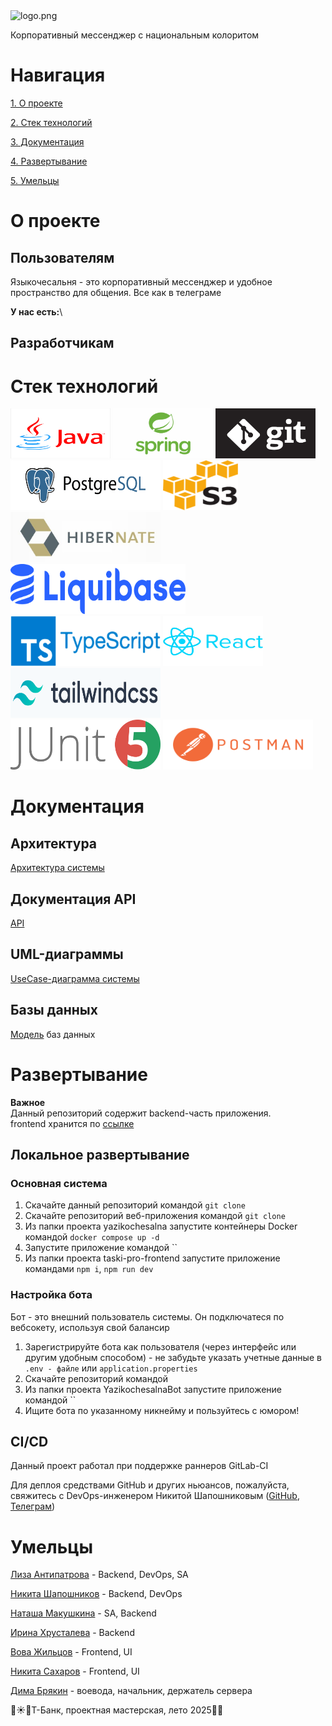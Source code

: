 <img alt="logo.png" height="200" src="" width="200" float="middle"/>

Корпоративный мессенджер с национальным колоритом

# Навигация

[1. О проекте](#description)

[2. Стек технологий](#stack)

[3. Документация](#docs)

[4. Развертывание](#deploy)

[5. Умельцы](#team)

<a name="description"/>

# О проекте

## Пользователям

Языкочесальня - это корпоративный мессенджер и удобное пространство для общения. Все как в телеграме

**У нас есть:**\

## Разработчикам



<a name="stack"/>

# Стек технологий

<img alt="java.jpg" height="80" src="https://github.com/ivakovv/Taski.pro-Back-End/blob/main/docs/pics%2Fjava.jpg" width="160"/>
<img alt="spring.jpg" height="80" src="https://github.com/ivakovv/Taski.pro-Back-End/blob/main/docs/pics%2Fspring.jpg" width="160"/>
<img alt="git.png" height="80" src="https://github.com/ivakovv/Taski.pro-Back-End/blob/main/docs/pics%2Fgit.png" width="160"/><br>
<img alt="postgresql.png" height="80" src="https://github.com/ivakovv/Taski.pro-Back-End/blob/main/docs/pics%2Fpostgresql.png" width="240"/>
<img alt="s3.png" height="80" src="https://github.com/ivakovv/Taski.pro-Back-End/blob/main/docs/pics%2Fs3.png" width="120"/>
<img alt="hibernate.jpg" height="80" src="https://github.com/ivakovv/Taski.pro-Back-End/blob/main/docs/pics%2Fhibernate.jpg" width="240"/>
<img alt="liquibase.png" height="80" src="https://github.com/ivakovv/Taski.pro-Back-End/blob/main/docs/pics%2Fliquibase.png" width="280"/><br>
<img alt="typescript.png" height="80" src="https://github.com/ivakovv/Taski.pro-Back-End/blob/main/docs/pics%2Ftypescript.png" width="240"/>
<img alt="react.png" height="80" src="https://github.com/ivakovv/Taski.pro-Back-End/blob/main/docs/pics%2Freact.png" width="160"/>
<img alt="tailwind.png" height="80" src="https://github.com/ivakovv/Taski.pro-Back-End/blob/main/docs/pics%2Ftailwind.png" width="240"/><br>
<img alt="JUnit_5.png" height="80" src="https://github.com/ivakovv/Taski.pro-Back-End/blob/main/docs/pics%2FJUnit_5.png" width="240"/>
<img alt="postman.png" height="80" src="https://github.com/ivakovv/Taski.pro-Back-End/blob/main/docs/pics%2Fpostman.png" width="240"/><br>

<a name = "docs"/>

# Документация


## Архитектура
[Архитектура системы]()

## Документация API

[АPI]()

## UML-диаграммы 

[UseCase-диаграмма системы]()

## Базы данных

[Модель]() баз данных

<a name = "deploy"/>

# Развертывание

**Важное**\
Данный репозиторий содержит backend-часть приложения.\
frontend хранится по [ссылке]()

## Локальное развертывание
### Основная система
1. Скачайте данный репозиторий командой `git clone `
2. Скачайте репозиторий веб-приложения командой `git clone `
3. Из папки проекта yazikochesalna запустите контейнеры Docker командой `docker compose up -d`
4. Запустите приложение командой ``
5. Из папки проекта taski-pro-frontend запустите приложение командами `npm i`, `npm run dev`


### Настройка бота
Бот - это внешний пользователь системы. Он подключатеся по вебсокету, используя свой балансир
1. Зарегистрируйте бота как пользователя (через интерфейс или другим удобным способом)
\- не забудьте указать учетные данные в `.env - файле` или `application.properties`
2. Скачайте репозиторий командой 
2. Из папки проекта YazikochesalnaBot запустите приложение командой ``
3. Ищите бота по указанному никнейму и пользуйтесь с юмором!
<a name = "team"/>

## CI/CD
Данный проект работал при поддержке раннеров GitLab-CI

Для деплоя средствами GitHub и других ньюансов, пожалуйста, свяжитесь с DevOps-инженером 
Никитой Шапошниковым ([GitHub](https://github.com/Nikita22007), [Телеграм](https://t.me/Nikita22007))
 
# Умельцы

[Лиза Антипатрова](https://github.com/LizaAntipatrova) - Backend, DevOps, SA

[Никита Шапошников](https://github.com/Nikita22007) - Backend, DevOps

[Наташа Макушкина](https://github.com/Nathalie-mac) - SA, Backend

[Ирина Хрусталева](https://github.com/rubberPlant256) - Backend

[Вова Жильцов](https://github.com/Vladimirzhil) - Frontend, UI

[Никита Сахаров](https://github.com/NikitaSah18) - Frontend, UI


[Дима Брякин](https://github.com/razondark) - воевода, начальник, держатель сервера

💛☀️🌴Т-Банк, проектная мастерская, лето 2025🧋💛

